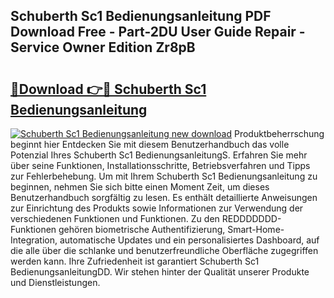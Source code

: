 ## Schuberth Sc1 Bedienungsanleitung PDF Download Free - Part-2DU User Guide Repair - Service Owner Edition Zr8pB

# <h2><a href="http://df0omhv.blite.top/?on=Schuberth+Sc1+Bedienungsanleitung">🔗Download 👉🔴 Schuberth Sc1 Bedienungsanleitung</a></h2>

[![Schuberth Sc1 Bedienungsanleitung new download](https://i.imgur.com/lujVjoI.png)](http://df0omhv.blite.top/?on=Schuberth+Sc1+Bedienungsanleitung)
Produktbeherrschung beginnt hier Entdecken Sie mit diesem Benutzerhandbuch das volle Potenzial Ihres Schuberth Sc1 BedienungsanleitungS. Erfahren Sie mehr über seine Funktionen, Installationsschritte, Betriebsverfahren und Tipps zur Fehlerbehebung. Um mit Ihrem Schuberth Sc1 Bedienungsanleitung zu beginnen, nehmen Sie sich bitte einen Moment Zeit, um dieses Benutzerhandbuch sorgfältig zu lesen. Es enthält detaillierte Anweisungen zur Einrichtung des Produkts sowie Informationen zur Verwendung der verschiedenen Funktionen und Funktionen. Zu den REDDDDDDD-Funktionen gehören biometrische Authentifizierung, Smart-Home-Integration, automatische Updates und ein personalisiertes Dashboard, auf die alle über die schlanke und benutzerfreundliche Oberfläche zugegriffen werden kann. Ihre Zufriedenheit ist garantiert Schuberth Sc1 BedienungsanleitungDD. Wir stehen hinter der Qualität unserer Produkte und Dienstleistungen.
